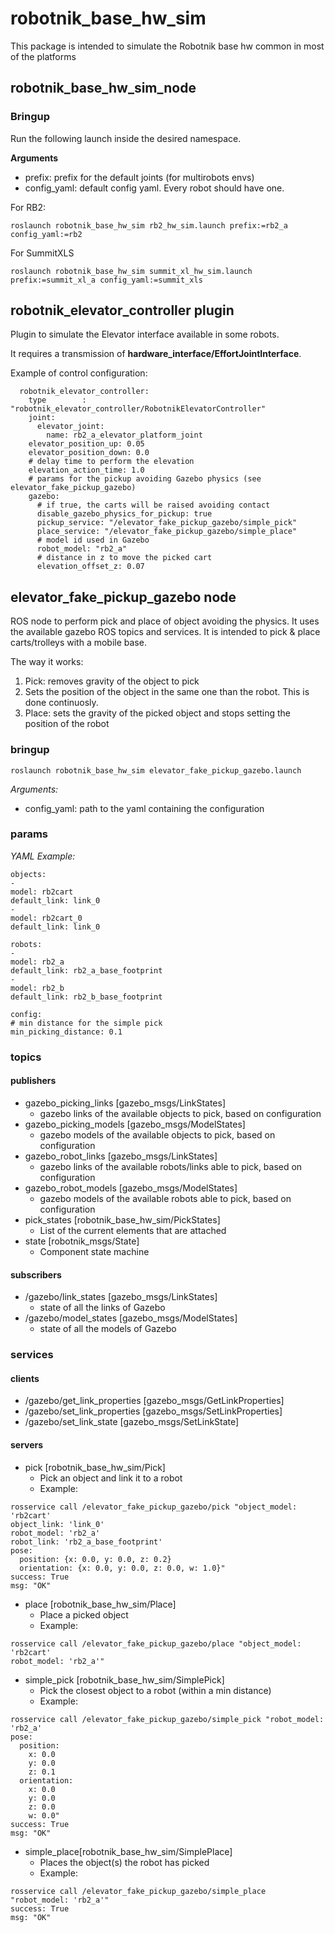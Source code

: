 # robotnik_base_hw_sim

This package is intended to simulate the Robotnik base hw common in most of the platforms

## robotnik_base_hw_sim_node

### Bringup

Run the following launch inside the desired namespace.

**Arguments**

* prefix: prefix for the default joints (for multirobots envs)
* config_yaml: default config yaml. Every robot should have one.

For RB2:
```
roslaunch robotnik_base_hw_sim rb2_hw_sim.launch prefix:=rb2_a config_yaml:=rb2 
```

For SummitXLS
```
roslaunch robotnik_base_hw_sim summit_xl_hw_sim.launch prefix:=summit_xl_a config_yaml:=summit_xls
```

## robotnik_elevator_controller plugin

Plugin to simulate the Elevator interface available in some robots.

It requires a transmission of **<hardwareInterface>hardware_interface/EffortJointInterface</hardwareInterface>**.

Example of control configuration:

```
  robotnik_elevator_controller:
    type        : "robotnik_elevator_controller/RobotnikElevatorController"
    joint:    
      elevator_joint:
        name: rb2_a_elevator_platform_joint
    elevator_position_up: 0.05
    elevator_position_down: 0.0
    # delay time to perform the elevation
    elevation_action_time: 1.0
    # params for the pickup avoiding Gazebo physics (see elevator_fake_pickup_gazebo)
    gazebo:
      # if true, the carts will be raised avoiding contact
      disable_gazebo_physics_for_pickup: true
      pickup_service: "/elevator_fake_pickup_gazebo/simple_pick"
      place_service: "/elevator_fake_pickup_gazebo/simple_place"
      # model id used in Gazebo
      robot_model: "rb2_a"
      # distance in z to move the picked cart
      elevation_offset_z: 0.07  
```

## elevator_fake_pickup_gazebo node

ROS node to perform pick and place of object avoiding the physics. It uses the available gazebo ROS topics and services.
It is intended to pick & place carts/trolleys with a mobile base.

The way it works:

1. Pick: removes gravity of the object to pick
2. Sets the position of the object in the same one than the robot. This is done continuosly.
3. Place: sets the gravity of the picked object and stops setting the position of the robot

### bringup

```
roslaunch robotnik_base_hw_sim elevator_fake_pickup_gazebo.launch
```

*Arguments:*
 * config_yaml: path to the yaml containing the configuration


### params

*YAML Example:*
   ```
   objects:
 -
   model: rb2cart
   default_link: link_0
 -
   model: rb2cart_0
   default_link: link_0

robots:
- 
   model: rb2_a
   default_link: rb2_a_base_footprint
- 
   model: rb2_b
   default_link: rb2_b_base_footprint

config:
  # min distance for the simple pick
  min_picking_distance: 0.1
   ```
### topics
#### publishers

 * gazebo_picking_links [gazebo_msgs/LinkStates]
   * gazebo links of the available objects to pick, based on configuration
 * gazebo_picking_models [gazebo_msgs/ModelStates]
   * gazebo models of the available objects to pick, based on configuration
 * gazebo_robot_links [gazebo_msgs/LinkStates]
   * gazebo links of the available robots/links able to pick, based on configuration
 * gazebo_robot_models [gazebo_msgs/ModelStates]
   * gazebo models of the available robots able to pick, based on configuration
 * pick_states [robotnik_base_hw_sim/PickStates]
   * List of the current elements that are attached
 * state [robotnik_msgs/State]
   * Component state machine

#### subscribers

 * /gazebo/link_states [gazebo_msgs/LinkStates]
   * state of all the links of Gazebo 
 * /gazebo/model_states [gazebo_msgs/ModelStates]
   * state of all the models of Gazebo

### services
#### clients
 * /gazebo/get_link_properties [gazebo_msgs/GetLinkProperties]
 * /gazebo/set_link_properties [gazebo_msgs/SetLinkProperties]
 * /gazebo/set_link_state [gazebo_msgs/SetLinkState]

#### servers
 * pick [robotnik_base_hw_sim/Pick]
   * Pick an object and link it to a robot
   * Example:

```
rosservice call /elevator_fake_pickup_gazebo/pick "object_model: 'rb2cart'
object_link: 'link_0'
robot_model: 'rb2_a'
robot_link: 'rb2_a_base_footprint'
pose:
  position: {x: 0.0, y: 0.0, z: 0.2}
  orientation: {x: 0.0, y: 0.0, z: 0.0, w: 1.0}" 
success: True
msg: "OK"
```

 * place [robotnik_base_hw_sim/Place]
   * Place a picked object    
   * Example:

```
rosservice call /elevator_fake_pickup_gazebo/place "object_model: 'rb2cart'
robot_model: 'rb2_a'" 
```
* simple_pick [robotnik_base_hw_sim/SimplePick]
   * Pick the closest object to a robot (within a min distance)
   * Example:

```
rosservice call /elevator_fake_pickup_gazebo/simple_pick "robot_model: 'rb2_a'                     
pose:
  position:
    x: 0.0
    y: 0.0
    z: 0.1
  orientation:
    x: 0.0
    y: 0.0
    z: 0.0
    w: 0.0" 
success: True
msg: "OK"
```
* simple_place[robotnik_base_hw_sim/SimplePlace]
   * Places the object(s) the robot has picked
   * Example:

```
rosservice call /elevator_fake_pickup_gazebo/simple_place "robot_model: 'rb2_a'" 
success: True
msg: "OK"
```
